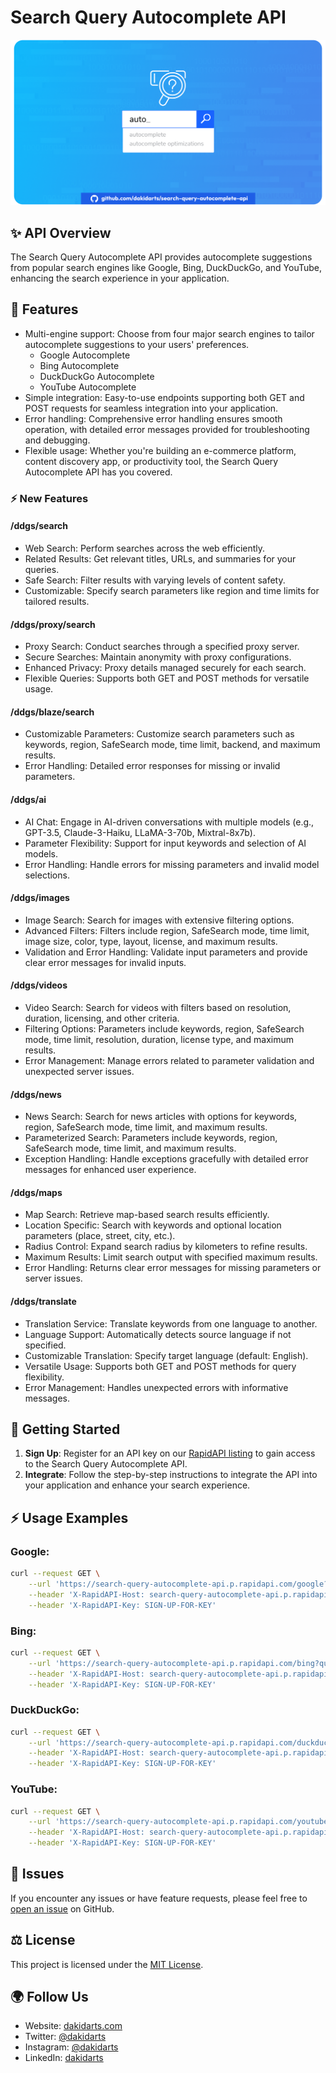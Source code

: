 # Search Query Autocomplete API

![Cover Photo](assets/cover.png)

## ✨ API Overview

The Search Query Autocomplete API provides autocomplete suggestions from popular search engines like Google, Bing, DuckDuckGo, and YouTube, enhancing the search experience in your application.

## 🚀 Features

- Multi-engine support: Choose from four major search engines to tailor autocomplete suggestions to your users' preferences.
  - Google Autocomplete
  - Bing Autocomplete
  - DuckDuckGo Autocomplete
  - YouTube Autocomplete
- Simple integration: Easy-to-use endpoints supporting both GET and POST requests for seamless integration into your application.
- Error handling: Comprehensive error handling ensures smooth operation, with detailed error messages provided for troubleshooting and debugging.
- Flexible usage: Whether you're building an e-commerce platform, content discovery app, or productivity tool, the Search Query Autocomplete API has you covered.

### ⚡️ New Features

#### /ddgs/search
- Web Search: Perform searches across the web efficiently.
- Related Results: Get relevant titles, URLs, and summaries for your queries.
- Safe Search: Filter results with varying levels of content safety.
- Customizable: Specify search parameters like region and time limits for tailored results.

#### /ddgs/proxy/search
- Proxy Search: Conduct searches through a specified proxy server.
- Secure Searches: Maintain anonymity with proxy configurations.
- Enhanced Privacy: Proxy details managed securely for each search.
- Flexible Queries: Supports both GET and POST methods for versatile usage.

#### /ddgs/blaze/search
- Customizable Parameters: Customize search parameters such as keywords, region, SafeSearch mode, time limit, backend, and maximum results.
- Error Handling: Detailed error responses for missing or invalid parameters.

#### /ddgs/ai
- AI Chat: Engage in AI-driven conversations with multiple models (e.g., GPT-3.5, Claude-3-Haiku, LLaMA-3-70b, Mixtral-8x7b).
- Parameter Flexibility: Support for input keywords and selection of AI models.
- Error Handling: Handle errors for missing parameters and invalid model selections.

#### /ddgs/images
- Image Search: Search for images with extensive filtering options.
- Advanced Filters: Filters include region, SafeSearch mode, time limit, image size, color, type, layout, license, and maximum results.
- Validation and Error Handling: Validate input parameters and provide clear error messages for invalid inputs.

#### /ddgs/videos
- Video Search: Search for videos with filters based on resolution, duration, licensing, and other criteria.
- Filtering Options: Parameters include keywords, region, SafeSearch mode, time limit, resolution, duration, license type, and maximum results.
- Error Management: Manage errors related to parameter validation and unexpected server issues.

#### /ddgs/news
- News Search: Search for news articles with options for keywords, region, SafeSearch mode, time limit, and maximum results.
- Parameterized Search: Parameters include keywords, region, SafeSearch mode, time limit, and maximum results.
- Exception Handling: Handle exceptions gracefully with detailed error messages for enhanced user experience.

#### /ddgs/maps
- Map Search: Retrieve map-based search results efficiently.
- Location Specific: Search with keywords and optional location parameters (place, street, city, etc.).
- Radius Control: Expand search radius by kilometers to refine results.
- Maximum Results: Limit search output with specified maximum results.
- Error Handling: Returns clear error messages for missing parameters or server issues.

#### /ddgs/translate
- Translation Service: Translate keywords from one language to another.
- Language Support: Automatically detects source language if not specified.
- Customizable Translation: Specify target language (default: English).
- Versatile Usage: Supports both GET and POST methods for query flexibility.
- Error Management: Handles unexpected errors with informative messages.

## 🏁 Getting Started

1. **Sign Up**: Register for an API key on our [RapidAPI listing](https://rapidapi.com/dakidarts-dakidarts-default/api/search-query-autocomplete-api) to gain access to the Search Query Autocomplete API.
2. **Integrate**: Follow the step-by-step instructions to integrate the API into your application and enhance your search experience.

## ⚡️ Usage Examples

### Google:

```bash
curl --request GET \
	--url 'https://search-query-autocomplete-api.p.rapidapi.com/google?query=how%20to' \
	--header 'X-RapidAPI-Host: search-query-autocomplete-api.p.rapidapi.com' \
	--header 'X-RapidAPI-Key: SIGN-UP-FOR-KEY'
```	

### Bing:

```bash
curl --request GET \
	--url 'https://search-query-autocomplete-api.p.rapidapi.com/bing?query=how%20to' \
	--header 'X-RapidAPI-Host: search-query-autocomplete-api.p.rapidapi.com' \
	--header 'X-RapidAPI-Key: SIGN-UP-FOR-KEY'
```

### DuckDuckGo:

```bash
curl --request GET \
	--url 'https://search-query-autocomplete-api.p.rapidapi.com/duckduckgo?query=how%20to' \
	--header 'X-RapidAPI-Host: search-query-autocomplete-api.p.rapidapi.com' \
	--header 'X-RapidAPI-Key: SIGN-UP-FOR-KEY'
```

### YouTube:

```bash
curl --request GET \
	--url 'https://search-query-autocomplete-api.p.rapidapi.com/youtube?query=how%20to' \
	--header 'X-RapidAPI-Host: search-query-autocomplete-api.p.rapidapi.com' \
	--header 'X-RapidAPI-Key: SIGN-UP-FOR-KEY'
```	

## 🔨 Issues

If you encounter any issues or have feature requests, please feel free to [open an issue](https://github.com/dakidarts/search-query-autocomplete-api/issues) on GitHub.

## ⚖️ License

This project is licensed under the [MIT License](https://github.com/dakidarts/search-query-autocomplete-api?tab=MIT-1-ov-file#).

## 🌍 Follow Us

- Website: [dakidarts.com](https://dakidarts.com)
- Twitter: [@dakidarts](https://twitter.com/dakidarts)
- Instagram: [@dakidarts](https://instagram.com/dakidarts)
- LinkedIn: [dakidarts](https://linkedin.com/company/dakidarts)
